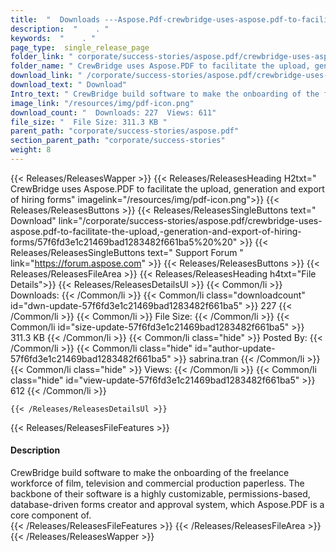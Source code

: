 ```yaml
---
title:  "  Downloads ---Aspose.Pdf-crewbridge-uses-aspose.pdf-to-facilitate-the-upload,-generation-and-export-of-hiring-forms . " 
description:  "    . " 
keywords:  "    . " 
page_type:  single_release_page
folder_link: " corporate/success-stories/aspose.pdf/crewbridge-uses-aspose.pdf-to-facilitate-the-upload,-generation-and-export-of-hiring-forms/"
folder_name: " CrewBridge uses Aspose.PDF to facilitate the upload, generation and export of hiring forms"
download_link: " /corporate/success-stories/aspose.pdf/crewbridge-uses-aspose.pdf-to-facilitate-the-upload,-generation-and-export-of-hiring-forms/57f6fd3e1c21469bad1283482f661ba5"
download_text: " Download"
Intro_text: " CrewBridge build software to make the onboarding of the freelance workforce of f..."
image_link: "/resources/img/pdf-icon.png"
download_count: "  Downloads: 227  Views: 611"
file_size: "  File Size: 311.3 KB "
parent_path: "corporate/success-stories/aspose.pdf"
section_parent_path: "corporate/success-stories"
weight: 8 
---
```


{{< Releases/ReleasesWapper >}}
  {{< Releases/ReleasesHeading H2txt=" CrewBridge uses Aspose.PDF to facilitate the upload, generation and export of hiring forms" imagelink="/resources/img/pdf-icon.png">}}
  {{< Releases/ReleasesButtons >}}
    {{< Releases/ReleasesSingleButtons text=" Download" link="/corporate/success-stories/aspose.pdf/crewbridge-uses-aspose.pdf-to-facilitate-the-upload,-generation-and-export-of-hiring-forms/57f6fd3e1c21469bad1283482f661ba5%20%20" >}}
    {{< Releases/ReleasesSingleButtons text=" Support Forum " link="https://forum.aspose.com" >}}
  {{< Releases/ReleasesButtons >}}
  {{< Releases/ReleasesFileArea >}}
    {{< Releases/ReleasesHeading h4txt="File Details">}}
    {{< Releases/ReleasesDetailsUl >}}
            {{< Common/li  >}} Downloads: {{< /Common/li >}} 
      {{< Common/li class="downloadcount" id="dwn-update-57f6fd3e1c21469bad1283482f661ba5" >}} 227 {{< /Common/li >}} 
      {{< Common/li  >}} File Size: {{< /Common/li >}} 
      {{< Common/li id="size-update-57f6fd3e1c21469bad1283482f661ba5" >}} 311.3 KB {{< /Common/li >}} 
      {{< Common/li  class="hide" >}} Posted By: {{< /Common/li >}} 
      {{< Common/li class="hide" id="author-update-57f6fd3e1c21469bad1283482f661ba5" >}} sabrina.tran {{< /Common/li >}} 
      {{< Common/li class="hide"  >}} Views: {{< /Common/li >}} 
      {{< Common/li class="hide" id="view-update-57f6fd3e1c21469bad1283482f661ba5" >}} 612 {{< /Common/li >}} 

    {{< /Releases/ReleasesDetailsUl >}}

  {{< Releases/ReleasesFileFeatures >}}
      <h4>Description</h4><div class="HTMLDescription">CrewBridge build software to make the onboarding of the freelance workforce of film, television and commercial production paperless.  The backbone of their software is a highly customizable, permissions-based, database-driven forms creator and approval system, which Aspose.PDF is a core component of.  </div>
  {{< /Releases/ReleasesFileFeatures >}}
 {{< /Releases/ReleasesFileArea >}}
{{< /Releases/ReleasesWapper >}}


